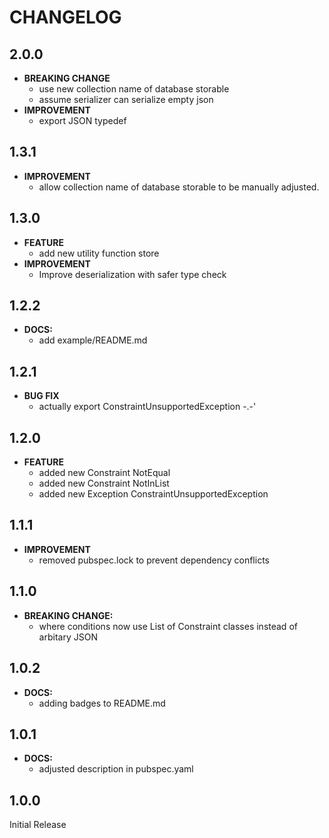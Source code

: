 # CHANGELOG
## 2.0.0
 - **BREAKING CHANGE**
   - use new collection name of database storable
   - assume serializer can serialize empty json
 - **IMPROVEMENT**
   - export JSON typedef
   
## 1.3.1
 - **IMPROVEMENT**
   - allow collection name of database storable to be manually adjusted.
## 1.3.0
 - **FEATURE**
   - add new utility function store
 - **IMPROVEMENT**
   - Improve deserialization with safer type check
  
## 1.2.2
 - **DOCS:** 
    - add example/README.md

## 1.2.1
 - **BUG FIX**
   - actually export ConstraintUnsupportedException -.-'

## 1.2.0
 - **FEATURE**
    - added new Constraint NotEqual
    - added new Constraint NotInList
    - added new Exception ConstraintUnsupportedException

## 1.1.1
 - **IMPROVEMENT**
    - removed pubspec.lock to prevent dependency conflicts
    
## 1.1.0
 - **BREAKING CHANGE:**
   - where conditions now use List of Constraint classes instead of arbitary JSON

## 1.0.2
 - **DOCS:** 
    - adding badges to README.md

## 1.0.1
 - **DOCS:** 
    - adjusted description in pubspec.yaml

## 1.0.0
Initial Release